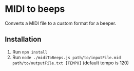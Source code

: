 # MIDI to beeps

Converts a MIDI file to a custom format for a beeper.

## Installation

1. Run `npm install`
2. Run `node ./midiToBeeps.js path/to/inputFile.mid path/to/outputFile.txt [TEMPO]` (default tempo is 120)